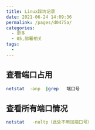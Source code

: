 ```yaml
---
title: Linux踩坑记录
date: 2021-06-24 14:09:36
permalink: /pages/d0475a/
categories:
  - 更多
  - 05,部署相关
tags:
  - 
---
```

## 查看端口占用

```bash
netstat  -anp  |grep   端口号
```

## 查看所有端口情况

```bash
netstat   -nultp（此处不用加端口号）
```

